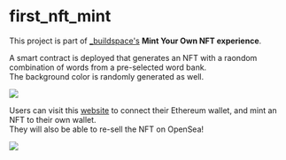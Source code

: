 # first_nft_mint

This project is part of [\_buildspace's](https://buildspace.so/) **Mint Your Own NFT experience**.

A smart contract is deployed that generates 
an NFT with a raondom combination of words from a pre-selected word bank.<br>
The background color is randomly generated as well.

![](https://user-images.githubusercontent.com/73496577/139330692-b49a56a4-44dc-4cc1-98f1-6e7c94ad14e5.png)

Users can visit this [website](https://nft-starter-repo-final.ando-woods.repl.co/)
to connect their Ethereum wallet, 
and mint an NFT to their own wallet.<br>
They will also be able to re-sell the NFT on OpenSea!<br>

![](https://user-images.githubusercontent.com/73496577/139331802-a50925ad-24d2-4904-bcfb-f98011e26f23.png)
